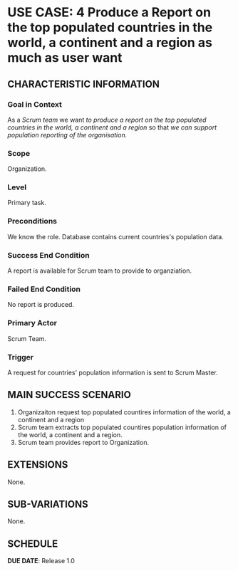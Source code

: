 # USE CASE: 4 Produce a Report on the top populated countries in the world, a continent and a region as much as user want

## CHARACTERISTIC INFORMATION

### Goal in Context

As a *Scrum team* we want *to produce a report on the top populated countries in the world, a continent and a region* so that *we can support population reporting of the organisation.*

### Scope

Organization.

### Level

Primary task.

### Preconditions

We know the role.  Database contains current countries's population data.

### Success End Condition

A report is available for Scrum team to provide to organziation.

### Failed End Condition

No report is produced.

### Primary Actor

Scrum Team.

### Trigger

A request for countries' population information is sent to Scrum Master.

## MAIN SUCCESS SCENARIO

1. Organizaiton request top populated countires information of the world, a continent and a region
2. Scrum team extracts top populated countires population information of the world, a continent and a region.
3. Scrum team provides report to Organization.

## EXTENSIONS

None.

## SUB-VARIATIONS

None.

## SCHEDULE

**DUE DATE**: Release 1.0
